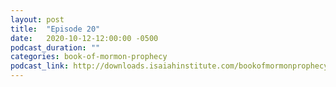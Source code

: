 ```yaml
---
layout: post
title:  "Episode 20"
date:   2020-10-12-12:00:00 -0500
podcast_duration: ""
categories: book-of-mormon-prophecy
podcast_link: http://downloads.isaiahinstitute.com/bookofmormonprophecypodcast/Episode_20_v1.mp3
---
```

